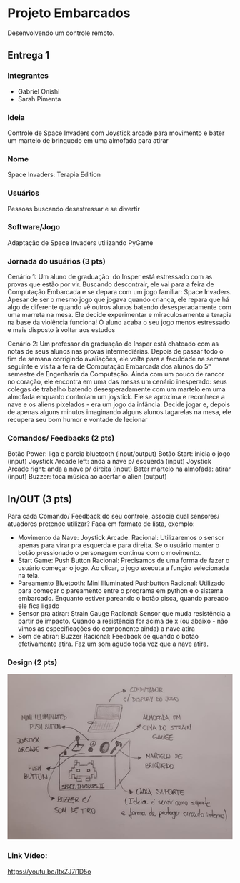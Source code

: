 # Projeto Embarcados

Desenvolvendo um controle remoto.

## Entrega 1

### Integrantes

- Gabriel Onishi
- Sarah Pimenta

### Ideia

Controle de Space Invaders com Joystick arcade para movimento e bater um martelo de brinquedo em uma almofada para atirar

### Nome

Space Invaders: Terapia Edition

### Usuários 

Pessoas buscando desestressar e se divertir

### Software/Jogo 

Adaptação de Space Invaders utilizando PyGame

### Jornada do usuários (3 pts)

Cenário 1:
Um aluno de graduação  do Insper está estressado com as provas que estão por vir. Buscando descontrair, ele vai para a feira de Computação Embarcada e se depara com um jogo familiar: Space Invaders. Apesar de ser o mesmo jogo que jogava quando criança, ele repara que há algo de diferente quando vê outros alunos batendo desesperadamente com uma marreta na mesa. Ele decide experimentar e miraculosamente a terapia na base da violência funciona! O aluno acaba o seu jogo menos estressado e mais disposto à voltar aos estudos

Cenário 2:
Um professor da graduação do Insper está chateado com as notas de seus alunos nas provas intermediárias. Depois de passar todo o fim de semana corrigindo avaliações, ele volta para a faculdade na semana seguinte e visita a feira de Computação Embarcada dos alunos do 5° semestre de Engenharia da Computação. Ainda com um pouco de rancor no coração, ele encontra em uma das mesas um cenário inesperado: seus colegas de trabalho batendo desesperadamente com um martelo em uma almofada enquanto controlam um joystick. Ele se aproxima e reconhece a nave e os aliens pixelados - era um jogo da infância. Decide jogar e, depois de apenas alguns minutos imaginando alguns alunos tagarelas na mesa, ele recupera seu bom humor e vontade de lecionar

### Comandos/ Feedbacks (2 pts)

Botão Power: liga e pareia bluetooth (input/output)
Botão Start: inicia o jogo (input)
Joystick Arcade left: anda a nave p/ esquerda (input)
Joystick Arcade right: anda a nave p/ direita (input)
Bater martelo na almofada: atirar (input)
Buzzer: toca música ao acertar o alien (output)

## In/OUT (3 pts)

Para cada Comando/ Feedback do seu controle, associe qual sensores/ atuadores pretende utilizar? Faca em formato de lista, exemplo:

- Movimento da Nave: Joystick Arcade.
Racional: Utilizaremos o sensor apenas para virar pra esquerda e para direita. Se o usuário manter o botão pressionado o personagem continua com o movimento.
- Start Game: Push Button
Racional: Precisamos de uma forma de fazer o usuário começar o jogo. Ao clicar, o jogo executa a função selecionada na tela.
- Pareamento Bluetooth: Mini Illuminated Pushbutton
Racional: Utilizado para começar o pareamento entre o programa em python e o sistema embarcado. Enquanto estiver pareando o botão pisca, quando pareado ele fica ligado
- Sensor pra atirar: Strain Gauge
Racional: Sensor que muda resistência a partir de impacto. Quando a resistência for acima de x (ou abaixo - não vimos as especificações do componente ainda) a nave atira
- Som de atirar: Buzzer
Racional: Feedback de quando o botão efetivamente atira. Faz um som agudo toda vez que a nave atira.



### Design (2 pts)

![](esboco.png)


### Link Vídeo:
https://youtu.be/ItxZJ7i1D5o
